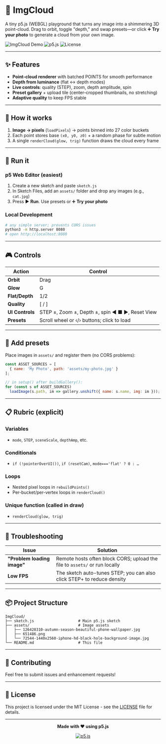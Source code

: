 # 🌟 ImgCloud

A tiny p5.js (WEBGL) playground that turns any image into a shimmering 3D point-cloud. Drag to orbit, toggle "depth," and swap presets—or click ➕ **Try your photo** to generate a cloud from your own image.

![ImgCloud Demo](https://img.shields.io/badge/Status-Active-brightgreen) ![p5.js](https://img.shields.io/badge/p5.js-WEBGL-blue) ![License](https://img.shields.io/badge/License-MIT-yellow)

---

## ✨ Features

- **Point-cloud renderer** with batched POINTS for smooth performance
- **Depth from luminance** (flat ↔ depth modes)
- **Live controls**: quality (STEP), zoom, depth amplitude, spin
- **Preset gallery** + upload tile (center-cropped thumbnails, no stretching)
- **Adaptive quality** to keep FPS stable

---

## 🔧 How it works

1. **Image → pixels** (`loadPixels`) → points binned into 27 color buckets
2. Each point stores base `(x0, y0, z0)` + a random phase for subtle motion
3. A single `renderCloud(glow, trig)` function draws the cloud every frame

---

## 🚀 Run it

### p5 Web Editor (easiest)
1. Create a new sketch and paste `sketch.js`
2. In Sketch Files, add an `assets/` folder and drop any images (e.g., `cat.jpg`)
3. Press ▶ **Run**. Use presets or ➕ **Try your photo**

### Local Development
```bash
# any simple server; prevents CORS issues
python3 -m http.server 8080
# open http://localhost:8080
```

---

## 🎮 Controls

| Action | Control |
|--------|---------|
| **Orbit** | Drag |
| **Glow** | G |
| **Flat/Depth** | 1/2 |
| **Quality** | [ / ] |
| **UI Controls** | STEP ±, Zoom ±, Depth ±, spin ◄ ■ ►, Reset View |
| **Presets** | Scroll wheel or ‹/› buttons; click to load |

---

## 📁 Add presets

Place images in `assets/` and register them (no CORS problems):

```javascript
const ASSET_SOURCES = [
  { name: 'My Photo', path: 'assets/my-photo.jpg' }
];

// in setup() after buildGallery():
for (const s of ASSET_SOURCES) 
  loadImage(s.path, im => gallery.unshift({ name: s.name, img: im }));
```

---

## 📋 Rubric (explicit)

### Variables
- `mode`, `STEP`, `sceneScale`, `depthAmp`, etc.

### Conditionals
- `if (!pointerOverUI())`, `if (resetCam)`, `mode==='flat' ? 0 : …`

### Loops
- Nested pixel loops in `rebuildPoints()`
- Per-bucket/per-vertex loops in `renderCloud()`

### Unique function (called in draw)
- `renderCloud(glow, trig)`

---

## 🔧 Troubleshooting

| Issue | Solution |
|-------|----------|
| **"Problem loading image"** | Remote hosts often block CORS; upload the file to `assets/` or run locally |
| **Low FPS** | The sketch auto-tunes STEP; you can also click STEP+ to reduce density |

---

## 📦 Project Structure

```
ImgCloud/
├── sketch.js                    # Main p5.js sketch
├── assets/                      # Image assets
│   ├── 126428310-autumn-season-beautiful-phone-wallpaper.jpg
│   ├── 651486.png
│   └── 72544-1440x2560-iphone-hd-black-hole-background-image.jpg
└── README.md                    # This file
```

---

## 🤝 Contributing

Feel free to submit issues and enhancement requests!

---

## 📄 License

This project is licensed under the MIT License - see the [LICENSE](LICENSE) file for details.

---

<div align="center">

**Made with ❤️ using p5.js**

[![p5.js](https://p5js.org/assets/img/p5js.svg)](https://p5js.org/)

</div>
